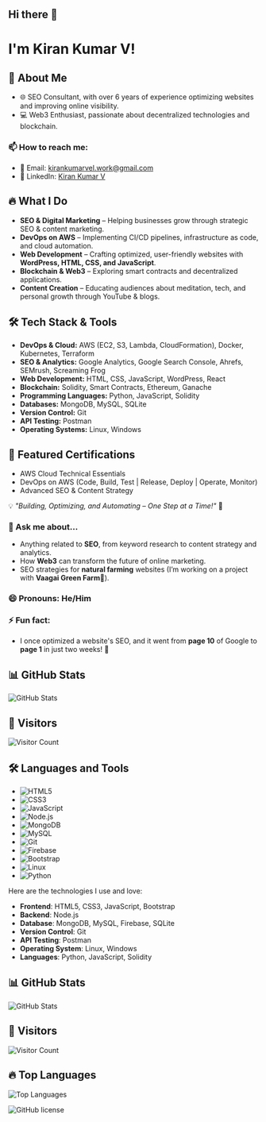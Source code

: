 
## Hi there 👋

# I'm Kiran Kumar V!

## 🚀 About Me
- 🌐 SEO Consultant, with over 6 years of experience optimizing websites and improving online visibility.
- 💻 Web3 Enthusiast, passionate about decentralized technologies and blockchain.

### 📫 How to reach me:
- 📧 Email: [kirankumarvel.work@gmail.com](mailto:kirankumarvel.work@gmail.com)
- 📱 LinkedIn: [Kiran Kumar V](https://www.linkedin.com/in/kirankumarvel/)

## 🔥 What I Do
- **SEO & Digital Marketing** – Helping businesses grow through strategic SEO & content marketing.
- **DevOps on AWS** – Implementing CI/CD pipelines, infrastructure as code, and cloud automation.
- **Web Development** – Crafting optimized, user-friendly websites with **WordPress, HTML, CSS, and JavaScript**.
- **Blockchain & Web3** – Exploring smart contracts and decentralized applications.
- **Content Creation** – Educating audiences about meditation, tech, and personal growth through YouTube & blogs.

## 🛠️ Tech Stack & Tools
- **DevOps & Cloud:** AWS (EC2, S3, Lambda, CloudFormation), Docker, Kubernetes, Terraform
- **SEO & Analytics:** Google Analytics, Google Search Console, Ahrefs, SEMrush, Screaming Frog
- **Web Development:** HTML, CSS, JavaScript, WordPress, React
- **Blockchain:** Solidity, Smart Contracts, Ethereum, Ganache
- **Programming Languages:** Python, JavaScript, Solidity
- **Databases:** MongoDB, MySQL, SQLite
- **Version Control:** Git
- **API Testing:** Postman
- **Operating Systems:** Linux, Windows

## 📌 Featured Certifications
- AWS Cloud Technical Essentials
- DevOps on AWS (Code, Build, Test | Release, Deploy | Operate, Monitor)
- Advanced SEO & Content Strategy

💡 *"Building, Optimizing, and Automating – One Step at a Time!"* 🚀

### 💬 Ask me about...
- Anything related to **SEO**, from keyword research to content strategy and analytics.
- How **Web3** can transform the future of online marketing.
- SEO strategies for **natural farming** websites (I’m working on a project with **Vaagai Green Farm**🌱).

### 😄 Pronouns: He/Him

### ⚡ Fun fact:
- I once optimized a website's SEO, and it went from **page 10** of Google to **page 1** in just two weeks! 🚀
  
## 📊 GitHub Stats
![GitHub Stats](https://github-readme-stats.vercel.app/api?username=kirankumarvel&show_icons=true&theme=radical)

## 🌟 Visitors
![Visitor Count](https://komarev.com/ghpvc/?username=kirankumarvel&color=blue)

## 🛠️ Languages and Tools

- ![HTML5](https://img.shields.io/badge/HTML5-5E5C5B?style=flat&logo=html5&logoColor=white)
- ![CSS3](https://img.shields.io/badge/CSS3-1572B6?style=flat&logo=css3&logoColor=white)
- ![JavaScript](https://img.shields.io/badge/JavaScript-F7DF1E?style=flat&logo=javascript&logoColor=black)
- ![Node.js](https://img.shields.io/badge/Node.js-339933?style=flat&logo=node.js&logoColor=white)
- ![MongoDB](https://img.shields.io/badge/MongoDB-47A248?style=flat&logo=mongodb&logoColor=white)
- ![MySQL](https://img.shields.io/badge/MySQL-4479A1?style=flat&logo=mysql&logoColor=white)
- ![Git](https://img.shields.io/badge/Git-F05032?style=flat&logo=git&logoColor=white)
- ![Firebase](https://img.shields.io/badge/Firebase-FFCA28?style=flat&logo=firebase&logoColor=black)
- ![Bootstrap](https://img.shields.io/badge/Bootstrap-563D7C?style=flat&logo=bootstrap&logoColor=white)
- ![Linux](https://img.shields.io/badge/Linux-FCC624?style=flat&logo=linux&logoColor=black)
- ![Python](https://img.shields.io/badge/Python-3776AB?style=flat&logo=python&logoColor=white)

Here are the technologies I use and love:

- **Frontend**: HTML5, CSS3, JavaScript, Bootstrap
- **Backend**: Node.js
- **Database**: MongoDB, MySQL, Firebase, SQLite
- **Version Control**: Git
- **API Testing**: Postman
- **Operating System**: Linux, Windows
- **Languages**: Python, JavaScript, Solidity

## 📊 GitHub Stats

![GitHub Stats](https://github-readme-stats.vercel.app/api?username=Kirankumarvel&show_icons=true&theme=radical)

## 👀 Visitors

![Visitor Count](https://komarev.com/ghpvc/?username=Kirankumarvel&color=blue)

## 🔥 Top Languages

![Top Languages](https://github-readme-stats.vercel.app/api/top-langs/?username=Kirankumarvel&layout=compact&theme=radical)

<!--
**Kirankumarvel/Kirankumarvel** is a ✨ _special_ ✨ repository because its `README.md` (this file) appears on your GitHub profile.

Here are some ideas to get you started:

- 🔭 I’m currently working on ...
- 🌱 I’m currently learning ...
- 👯 I’m looking to collaborate on ...
- 🤔 I’m looking for help with ...
- 💬 Ask me about ...
- 📫 How to reach me: ...
- 😄 Pronouns: ...
- ⚡ Fun fact: ...
-->

![GitHub license](https://img.shields.io/github/license/Kirankumarvel/seo-python-automation)

